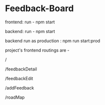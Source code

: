 # Feedback-Board
frontend: run - npm start 

backend: run - npm start

backend run as production : npm run start:prod

 project's frontend routings are -

/

/feedbackDetail

/feedbackEdit

/addFeedback

/roadMap

